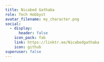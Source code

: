 ```yaml
---
title: Nicabed Gathaba
role: Tech Hobbyst
avatar_filename: my_character.png
social:
  - display:
      header: false
    icon_pack: fab
    link: https://linktr.ee/Nicabedgathaba
    icon: github
superuser: false
---
```

